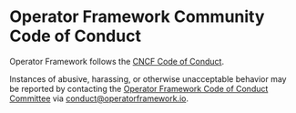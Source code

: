 # Operator Framework Community Code of Conduct

Operator Framework follows the [CNCF Code of Conduct](https://github.com/cncf/foundation/blob/master/code-of-conduct.md).

Instances of abusive, harassing, or otherwise unacceptable behavior may be reported by contacting
the [Operator Framework Code of Conduct Committee](./committee-code-of-conduct) via <conduct@operatorframework.io>.
